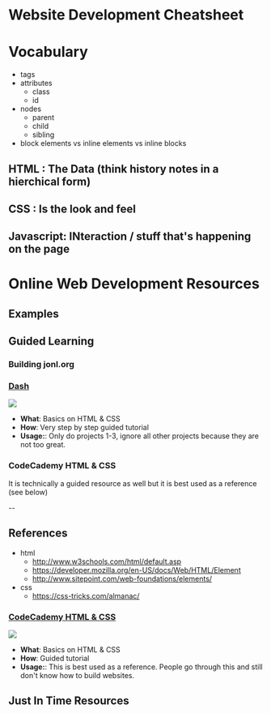 # Website Development Cheatsheet

# Vocabulary

- tags
- attributes
	- class
	- id
- nodes
	- parent
	- child
	- sibling
- block elements vs inline elements vs inline blocks

## HTML : The Data (think history notes in a hierchical form)
## CSS : Is the look and feel
## Javascript: INteraction / stuff that's happening on the page

# Online Web Development Resources

## Examples

## Guided Learning

### Building jonl.org

### [Dash](https://dash.generalassemb.ly)
[![](https://i.imgur.com/WcvJFys.png)](https://dash.generalassemb.ly)

- **What**: Basics on HTML & CSS
- **How**: Very step by step guided tutorial
- **Usage:**: Only do projects 1-3, ignore all other projects because they are not too great.

### CodeCademy HTML & CSS
It is technically a guided resource as well but it is best used as a reference (see below)

--

## References

- html
	- http://www.w3schools.com/html/default.asp
	- https://developer.mozilla.org/en-US/docs/Web/HTML/Element
	- http://www.sitepoint.com/web-foundations/elements/
- css
	- https://css-tricks.com/almanac/

### [CodeCademy HTML & CSS](https://dash.generalassemb.ly)
[![](https://i.imgur.com/w2BN6Wd.png)](http://www.codecademy.com/en/tracks/web)

- **What**: Basics on HTML & CSS
- **How**: Guided tutorial
- **Usage:**: This is best used as a reference. People go through this and still don't know how to build websites.

## Just In Time Resources
